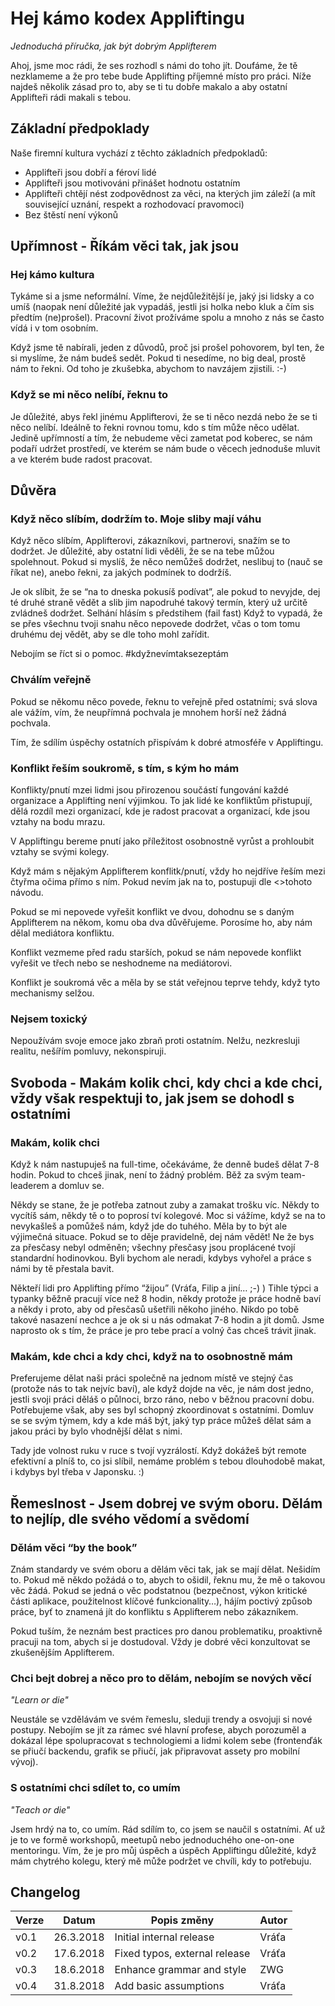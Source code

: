# Hej kámo kodex Appliftingu
*Jednoduchá příručka, jak být dobrým Applifterem*

Ahoj, jsme moc rádi, že ses rozhodl s námi do toho jít. Doufáme, že tě nezklameme a že pro tebe bude Applifting příjemné místo pro práci. Níže najdeš několik zásad pro to, aby se ti tu dobře makalo a aby ostatní Applifteři rádi makali s tebou.

## Základní předpoklady

Naše firemní kultura vychází z těchto základních předpokladů:

* Applifteři jsou dobří a féroví lidé
* Applifteři jsou motivováni přinášet hodnotu ostatním
* Applifteři chtějí nést zodpovědnost za věci, na kterých jim záleží (a mít související uznání, respekt a rozhodovací pravomoci)
* Bez štěstí není výkonů

## Upřímnost - Říkám věci tak, jak jsou

### Hej kámo kultura

Tykáme si a jsme neformální. Víme, že nejdůležitější je, jaký jsi lidsky a co umíš (naopak není důležité jak vypadáš, jestli jsi holka nebo kluk a čím sis předtím (ne)prošel). Pracovní život prožíváme spolu a mnoho z nás se často vídá i v tom osobním.

Když jsme tě nabírali, jeden z důvodů, proč jsi prošel pohovorem, byl ten, že si myslíme, že nám budeš sedět. Pokud ti nesedíme, no big deal, prostě nám to řekni. Od toho je zkušebka, abychom to navzájem zjistili. :-)

### Když se mi něco nelíbí, řeknu to

Je důležité, abys řekl jinému Applifterovi, že se ti něco nezdá nebo že se ti něco nelíbí. Ideálně to řekni rovnou tomu, kdo s tím může něco udělat. Jedině upřímností a tím, že nebudeme věci zametat pod koberec, se nám podaří udržet prostředí, ve kterém se nám bude o věcech jednoduše mluvit a ve kterém bude radost pracovat.



## Důvěra

### Když něco slíbím, dodržím to. Moje sliby mají váhu

Když něco slíbím, Applifterovi, zákazníkovi, partnerovi, snažím se to dodržet. Je důležité, aby ostatní lidi věděli, že se na tebe můžou spolehnout. Pokud si myslíš, že něco nemůžeš dodržet, neslibuj to (nauč se říkat ne), anebo řekni, za jakých podmínek to dodržíš.

Je ok slíbit, že se “na to dneska pokusíš podívat”, ale pokud to nevyjde, dej té druhé straně vědět a slib jim napodruhé takový termín, který už určitě zvládneš dodržet.
Selhání hlásím s předstihem (fail fast)
Když to vypadá, že se přes všechnu tvoji snahu něco nepovede dodržet, včas o tom tomu druhému dej vědět, aby se dle toho mohl zařídit.

Nebojím se říct si o pomoc. #kdyžnevímtaksezeptám

### Chválím veřejně

Pokud se někomu něco povede, řeknu to veřejně před ostatními; svá slova ale vážím, vím, že neupřímná pochvala je mnohem horší než žádná pochvala. 

Tím, že sdílím úspěchy ostatních přispívám k dobré atmosféře v Appliftingu.

### Konflikt řeším soukromě, s tím, s kým ho mám

Konflikty/pnutí mzei lidmi jsou přirozenou součástí fungování každé organizace a Applifting není výjimkou. To jak lidé ke konfliktům přistupují, dělá rozdíl mezi organizací, kde je radost pracovat a organizací, kde jsou vztahy na bodu mrazu. 

V Appliftingu bereme pnutí jako příležitost osobnostně vyrůst a prohloubit vztahy se svými kolegy.

Když mám s nějakým Applifterem konflitk/pnutí, vždy ho nejdříve řeším mezi čtyřma očima přímo s ním.
Pokud nevím jak na to, postupuji dle <<TODO>>tohoto návodu. 

Pokud se mi nepovede vyřešit konflikt ve dvou, dohodnu se s daným Applifterem na někom, komu oba dva důvěřujeme. Porosíme ho, aby nám dělal mediátora konfliktu.

Konflikt vezmeme před radu starších, pokud se nám nepovede konflikt vyřešit ve třech nebo se neshodneme na mediátorovi.

Konflikt je soukromá věc a měla by se stát veřejnou teprve tehdy, když tyto mechanismy selžou.


### Nejsem toxický

Nepoužívám svoje emoce jako zbraň proti ostatním. Nelžu, nezkresluji realitu, nešířím pomluvy, nekonspiruji.

## Svoboda - Makám kolik chci, kdy chci a kde chci, vždy však respektuji to, jak jsem se dohodl s ostatními

### Makám, kolik chci
Když k nám nastupuješ na full-time, očekáváme, že denně budeš dělat 7-8 hodin. Pokud to chceš jinak, není to žádný problém. Běž za svým team-leaderem a domluv se.

Někdy se stane, že je potřeba zatnout zuby a zamakat trošku víc. Někdy to vycítíš sám, někdy tě o to poprosí tví kolegové. Moc si vážíme, když se na to nevykašleš a pomůžeš nám, když jde do tuhého. Měla by to být ale výjimečná situace. Pokud se to děje pravidelně, dej nám vědět! Ne že bys za přesčasy nebyl odměněn; všechny přesčasy jsou proplácené tvojí standardní hodinovkou. Byli bychom ale neradi, kdybys vyhořel a práce s námi by tě přestala bavit.

Někteří lidi pro Applifting přímo “žijou” (Vráťa, Filip a jiní… ;-) ) Tihle týpci a typanky běžně pracují více než 8 hodin, někdy protože je práce hodně baví a někdy i proto, aby od přesčasů ušetřili někoho jiného. Nikdo po tobě takové nasazení nechce a je ok si u nás odmakat 7-8 hodin a jít domů. Jsme naprosto ok s tím, že práce je pro tebe prací a volný čas chceš trávit jinak.

### Makám, kde chci a kdy chci, když na to osobnostně mám
Preferujeme dělat naši práci společně na jednom místě ve stejný čas (protože nás to tak nejvíc baví), ale když dojde na věc, je nám dost jedno, jestli svoji práci děláš o půlnoci, brzo ráno, nebo v běžnou pracovní dobu. Potřebujeme však, aby ses byl schopný zkoordinovat s ostatními. Domluv se se svým týmem, kdy a kde máš být, jaký typ práce můžeš dělat sám a jakou práci by bylo vhodnější dělat s nimi. 

Tady jde volnost ruku v ruce s tvojí vyzrálostí. Když dokážeš být remote efektivní a plníš to, co jsi slíbil, nemáme problém s tebou dlouhodobě makat, i kdybys byl třeba v Japonsku. :)


## Řemeslnost - Jsem dobrej ve svým oboru. Dělám to nejlíp, dle svého vědomí a svědomí

### Dělám věci “by the book”

Znám standardy ve svém oboru a dělám věci tak, jak se mají dělat. Nešidím to. Pokud mě někdo požádá o to, abych to ošidil, řeknu mu, že mě o takovou věc žádá. Pokud se jedná o věc podstatnou (bezpečnost, výkon kritické části aplikace, použitelnost klíčové funkcionality…), hájím poctivý způsob práce, byť to znamená jít do konfliktu s Applifterem nebo zákazníkem.

Pokud tuším, že neznám best practices pro danou problematiku, proaktivně pracuji na tom, abych si je dostudoval. Vždy je dobré věci konzultovat se zkušenějším Applifterem.

### Chci bejt dobrej a něco pro to dělám, nebojím se nových věcí

*"Learn or die"*

Neustále se vzdělávám ve svém řemeslu, sleduji trendy a osvojuji si nové postupy. Nebojím se jít za rámec své hlavní profese, abych porozuměl a dokázal lépe spolupracovat s technologiemi a lidmi kolem sebe (frontenďák se přiučí backendu, grafik se přiučí, jak připravovat assety pro mobilní vývoj). 

### S ostatními chci sdílet to, co umím

*"Teach or die"*

Jsem hrdý na to, co umím. Rád sdílím to, co jsem se naučil s ostatními. Ať už je to ve formě workshopů, meetupů nebo jednoduchého one-on-one mentoringu. Vím, že je pro můj úspěch a úspěch Appliftingu důležité, když mám chytrého kolegu, který mě může podržet ve chvíli, kdy to potřebuju.






## Changelog

| Verze | Datum | Popis změny | Autor |
|-------|-------|-------------|-------|
| v0.1  | 26.3.2018 | Initial internal release | Vráťa |
| v0.2  | 17.6.2018 | Fixed typos, external release | Vráťa |
| v0.3  | 18.6.2018 | Enhance grammar and style | ZWG  
| v0.4  | 31.8.2018 | Add basic assumptions | Vráťa  

